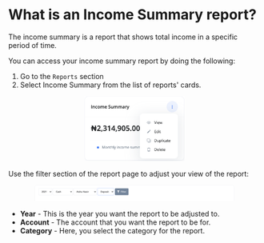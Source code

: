 # What is an Income Summary report?

The income summary is a report that shows total income in a specific period of time.

You can access your income summary report by doing the following:

1. Go to the `Reports` section
2. Select Income Summary from the list of reports' cards.

<div align='center'>
<img width='200' src='media/income_summary.png'>
</div>

Use the filter section of the report page to adjust your view of the report:

<div align='center'>
<img width='400' src='media/income_summary_filter.png'>
</div>

- **Year** - This is the year you want the report to be adjusted to.
- **Account** - The account that you want the report to be for.
- **Category** - Here, you select the category for the report.
